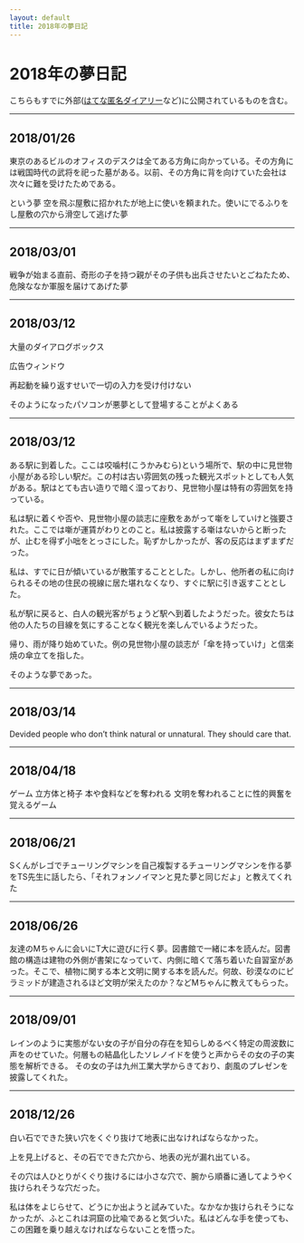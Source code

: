 ```yaml
---
layout: default
title: 2018年の夢日記
---
```


# 2018年の夢日記

こちらもすでに外部([はてな匿名ダイアリー](https://anond.hatelabo.jp/)など)に公開されているものを含む。


---
## 2018/01/26
東京のあるビルのオフィスのデスクは全てある方角に向かっている。その方角には戦国時代の武将を祀った墓がある。以前、その方角に背を向けていた会社は次々に難を受けたためである。

という夢
空を飛ぶ屋敷に招かれたが地上に使いを頼まれた。使いにでるふりをし屋敷の穴から滑空して逃げた夢


---
## 2018/03/01
戦争が始まる直前、奇形の子を持つ親がその子供も出兵させたいとごねたため、危険ななか軍服を届けてあげた夢


---
## 2018/03/12
大量のダイアログボックス

広告ウィンドウ

再起動を繰り返すせいで一切の入力を受け付けない

そのようになったパソコンが悪夢として登場することがよくある


---
## 2018/03/12
ある駅に到着した。ここは咬噛村(こうかみむら)という場所で、駅の中に見世物小屋がある珍しい駅だ。この村は古い雰囲気の残った観光スポットとしても人気がある。駅はとても古い造りで暗く湿っており、見世物小屋は特有の雰囲気を持っている。

私は駅に着くや否や、見世物小屋の談志に座敷をあがって噺をしていけと強要された。ここでは噺が運賃がわりとのこと。私は披露する噺はないからと断ったが、止むを得ず小咄をとっさにした。恥ずかしかったが、客の反応はまずまずだった。

私は、すでに日が傾いているが散策することとした。しかし、他所者の私に向けられるその地の住民の視線に居た堪れなくなり、すぐに駅に引き返すこととした。

私が駅に戻ると、白人の観光客がちょうど駅へ到着したようだった。彼女たちは他の人たちの目線を気にすることなく観光を楽しんでいるようだった。

帰り、雨が降り始めていた。例の見世物小屋の談志が「傘を持っていけ」と信楽焼の傘立てを指した。

そのような夢であった。

---
## 2018/03/14
Devided people who don’t think natural or unnatural.
They should care that.

---
## 2018/04/18
ゲーム 立方体と椅子
本や食料などを奪われる
文明を奪われることに性的興奮を覚えるゲーム

---
## 2018/06/21
Sくんがレゴでチューリングマシンを自己複製するチューリングマシンを作る夢をTS先生に話したら、「それフォンノイマンと見た夢と同じだよ」と教えてくれた

---
## 2018/06/26
友達のMちゃんに会いにT大に遊びに行く夢。図書館で一緒に本を読んだ。図書館の構造は建物の外側が書架になっていて、内側に暗くて落ち着いた自習室があった。そこで、植物に関する本と文明に関する本を読んだ。何故、砂漠なのにピラミッドが建造されるほど文明が栄えたのか？などMちゃんに教えてもらった。

---
## 2018/09/01
レインのように実態がない女の子が自分の存在を知らしめるべく特定の周波数に声をのせていた。何層もの結晶化したソレノイドを使うと声からその女の子の実態を解析できる。
その女の子は九州工業大学からきており、劇風のプレゼンを披露してくれた。

---
## 2018/12/26
白い石でできた狭い穴をくぐり抜けて地表に出なければならなかった。

上を見上げると、その石でできた穴から、地表の光が漏れ出ている。

その穴は人ひとりがくぐり抜けるには小さな穴で、腕から順番に通してようやく抜けられそうな穴だった。

私は体をよじらせて、どうにか出ようと試みていた。なかなか抜けられそうになかったが、ふとこれは洞窟の比喩であると気づいた。私はどんな手を使っても、この困難を乗り越えなければならないことを悟った。

